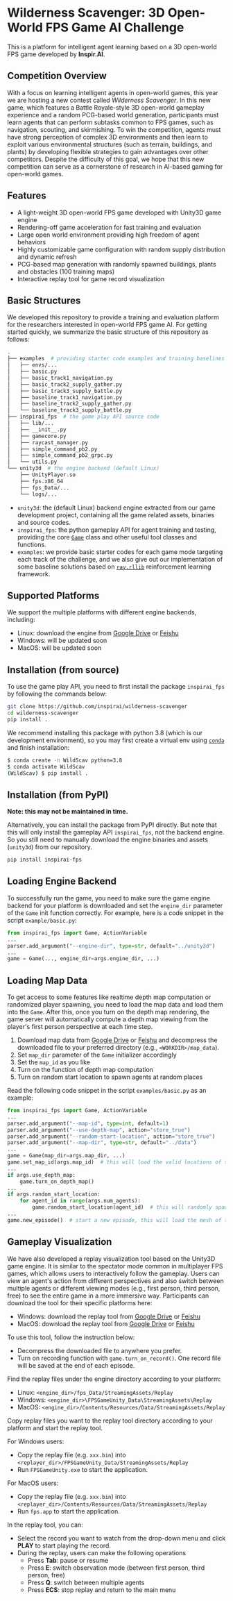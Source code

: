 # Wilderness Scavenger: 3D Open-World FPS Game AI Challenge

This is a platform for intelligent agent learning based on a 3D open-world FPS game developed by **Inspir.AI**.

## Competition Overview

With a focus on learning intelligent agents in open-world games, this year we are hosting a new contest called *Wilderness Scavenger*. In this new game, which features a Battle Royale-style 3D open-world gameplay experience and a random PCG-based world generation, participants must learn agents that can perform subtasks common to FPS games, such as navigation, scouting, and skirmishing. To win the competition, agents must have strong perception of complex 3D environments and then learn to exploit various environmental structures (such as terrain, buildings, and plants) by developing flexible strategies to gain advantages over other competitors. Despite the difficulty of this goal, we hope that this new competition can serve as a cornerstone of research in AI-based gaming for open-world games.

## Features

- A light-weight 3D open-world FPS game developed with Unity3D game engine
- Rendering-off game acceleration for fast training and evaluation
- Large open world environment providing high freedom of agent behaviors
- Highly customizable game configuration with random supply distribution and dynamic refresh
- PCG-based map generation with randomly spawned buildings, plants and obstacles (100 training maps)
- Interactive replay tool for game record visualization

## Basic Structures

We developed this repository to provide a training and evaluation platform for the researchers interested in open-world FPS game AI. For getting started quickly, we summarize the basic structure of this repository as follows:

```bash
.
├── examples  # providing starter code examples and training baselines
│   ├── envs/...
│   ├── basic.py
│   ├── basic_track1_navigation.py
│   ├── basic_track2_supply_gather.py
│   ├── basic_track3_supply_battle.py
│   ├── baseline_track1_navigation.py
│   ├── baseline_track2_supply_gather.py
│   └── baseline_track3_supply_battle.py
├── inspirai_fps  # the game play API source code
│   ├── lib/...
│   ├── __init__.py
│   ├── gamecore.py
│   ├── raycast_manager.py
│   ├── simple_command_pb2.py
│   ├── simple_command_pb2_grpc.py
│   └── utils.py
└── unity3d  # the engine backend (default Linux)
    ├── UnityPlayer.so
    ├── fps.x86_64
    ├── fps_Data/...
    └── logs/...
```

- `unity3d`: the (default Linux) backend engine extracted from our game development project, containing all the game related assets, binaries and source codes.
- `inspirai_fps`: the python gameplay API for agent training and testing, providing the core [`Game`](inspirai_fps/gamecore.py) class and other useful tool classes and functions.
- `examples`: we provide basic starter codes for each game mode targeting each track of the challenge, and we also give out our implementation of some baseline solutions based on [`ray.rllib`](https://docs.ray.io/en/master/rllib/index.html) reinforcement learning framework.

## Supported Platforms

We support the multiple platforms with different engine backends, including:

<!-- - Windows: download the engine [here](https://drive.google.com/file/d/1CEpiFPpx5NsWgqL8yzaZQX9fGuyPUKDy/view?usp=sharing)
- MacOS: download the engine [here](https://drive.google.com/file/d/1hgQa5OPve4QCBczLEGeOis2HhHbxI68m/view?usp=sharing) -->
- Linux: download the engine from [Google Drive](https://drive.google.com/file/d/1z_OH3MYdQAjKdoJkfCoZpAnwLwM6xOuV/view?usp=sharing) or [Feishu](https://inspirai.feishu.cn/file/boxcnV0g0JYoeS7Pc8xfoMrh9II)
- Windows: will be updated soon
- MacOS: will be updated soon

## Installation (from source)

To use the game play API, you need to first install the package `inspirai_fps` by following the commands below:

```bash
git clone https://github.com/inspirai/wilderness-scavenger
cd wilderness-scavenger
pip install .
```

We recommend installing this package with python 3.8 (which is our development environment), so you may first create a virtual env using [`conda`](https://www.anaconda.com/) and finish installation:

```bash
$ conda create -n WildScav python=3.8
$ conda activate WildScav
(WildScav) $ pip install .
```

## Installation (from PyPI)

**Note: this may not be maintained in time.**

Alternatively, you can install the package from PyPI directly. But note that this will only install the gameplay API `inspirai_fps`, not the backend engine. So you still need to manually download the engine binaries and assets (`unity3d`) from our repository.

```bash
pip install inspirai-fps
```

## Loading Engine Backend

To successfully run the game, you need to make sure the game engine backend for your platform is downloaded and set the `engine_dir` parameter of the `Game` init function correctly. For example, here is a code snippet in the script `example/basic.py`:

```python
from inspirai_fps import Game, ActionVariable
...
parser.add_argument("--engine-dir", type=str, default="../unity3d")
...
game = Game(..., engine_dir=args.engine_dir, ...)
```

## Loading Map Data

To get access to some features like realtime depth map computation or randomized player spawning, you need to load the map data and load them into the `Game`. After this, once you turn on the depth map rendering, the game server will automatically compute a depth map viewing from the player's first person perspective at each time step.

1. Download map data from [Google Drive](https://drive.google.com/file/d/1QGrKfnVZ2Z7f2JPjLbYAQy5Pv6y8vz3p/view?usp=sharing) or [Feishu](https://inspirai.feishu.cn/file/boxcnjVwcVTSZPnwB1whheQsGKf) and decompress the downloaded file to your preferred directory (e.g., `<WORKDIR>/map_data`).
2. Set `map_dir` parameter of the `Game` initializer accordingly
3. Set the `map_id` as you like
4. Turn on the function of depth map computation
5. Turn on random start location to spawn agents at random places

Read the following code snippet in the script `examples/basic.py` as an example:

```python
from inspirai_fps import Game, ActionVariable
...
parser.add_argument("--map-id", type=int, default=1)
parser.add_argument("--use-depth-map", action="store_true")
parser.add_argument("--random-start-location", action="store_true")
parser.add_argument("--map-dir", type=str, default="../data")
...
game = Game(map_dir=args.map_dir, ...)
game.set_map_id(args.map_id)  # this will load the valid locations of the specified map
...
if args.use_depth_map:
    game.turn_on_depth_map()
...
if args.random_start_location:
    for agent_id in range(args.num_agents):
        game.random_start_location(agent_id)  # this will randomly spawn the player at a valid location
...
game.new_episode()  # start a new episode, this will load the mesh of the specified map
```

## Gameplay Visualization

We have also developed a replay visualization tool based on the Unity3D game engine. It is similar to the spectator mode common in multiplayer FPS games, which allows users to interactively follow the gameplay. Users can view an agent's action from different perspectives and also switch between multiple agents or different viewing modes (e.g., first person, third person, free) to see the entire game in a more immersive way. Participants can download the tool for their specific platforms here:

- Windows: download the replay tool from [Google Drive](https://drive.google.com/file/d/1YIEGnjKaH_KzycwJK5WKEGMVn8dls7dR/view?usp=sharing) or [Feishu](https://inspirai.feishu.cn/file/boxcni1jx6ve3owGTX8cGuciwfh)
- MacOS: download the replay tool from [Google Drive](https://drive.google.com/file/d/1QKfMmF_4FZc2hJ2cEzD6psv6jr21rC_L/view?usp=sharing) or [Feishu](https://inspirai.feishu.cn/file/boxcnBauh8ZpPtyl8NhPUTynYFd)

To use this tool, follow the instruction below:

- Decompress the downloaded file to anywhere you prefer.
- Turn on recording function with `game.turn_on_record()`. One record file will be saved at the end of each episode.

Find the replay files under the engine directory according to your platform:

- Linux: `<engine_dir>/fps_Data/StreamingAssets/Replay`
- Windows: `<engine_dir>\FPSGameUnity_Data\StreamingAssets\Replay`
- MacOS: `<engine_dir>/Contents/Resources/Data/StreamingAssets/Replay`

Copy replay files you want to the replay tool directory according to your platform and start the replay tool.

For Windows users:

- Copy the replay file (e.g. `xxx.bin`) into `<replayer_dir>/FPSGameUnity_Data/StreamingAssets/Replay`
- Run `FPSGameUnity.exe` to start the application.

For MacOS users:

- Copy the replay file (e.g. `xxx.bin`) into `<replayer_dir>/Contents/Resources/Data/StreamingAssets/Replay`
- Run `fps.app` to start the application.

In the replay tool, you can:

- Select the record you want to watch from the drop-down menu and click **PLAY** to start playing the record.
- During the replay, users can make the following operations
  - Press **Tab**: pause or resume
  - Press **E**: switch observation mode (between first person, third person, free)
  - Press **Q**: switch between multiple agents
  - Press **ECS**: stop replay and return to the main menu
